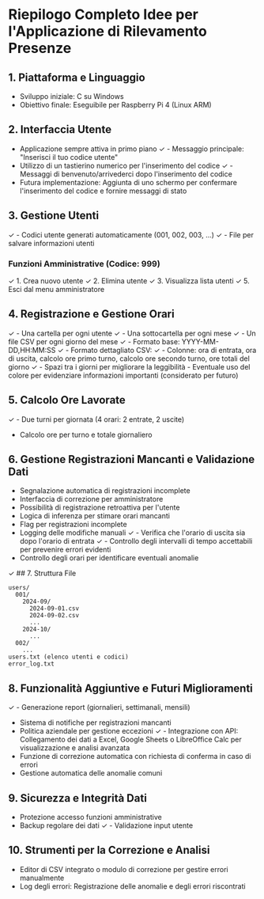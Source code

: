# Riepilogo Completo Idee per l'Applicazione di Rilevamento Presenze

  ## 1. Piattaforma e Linguaggio
  - Sviluppo iniziale: C su Windows
  - Obiettivo finale: Eseguibile per Raspberry Pi 4 (Linux ARM)

  ## 2. Interfaccia Utente
  - Applicazione sempre attiva in primo piano
✓  - Messaggio principale: "Inserisci il tuo codice utente"      
  - Utilizzo di un tastierino numerico per l'inserimento del codice
✓  - Messaggi di benvenuto/arrivederci dopo l'inserimento del codice 
  - Futura implementazione: Aggiunta di uno schermo per confermare l'inserimento del codice e fornire messaggi di stato

  ## 3. Gestione Utenti
✓  - Codici utente generati automaticamente (001, 002, 003, ...)
✓  - File per salvare informazioni utenti      

  ### Funzioni Amministrative (Codice: 999)
✓  1. Crea nuovo utente
✓  2. Elimina utente
✓  3. Visualizza lista utenti
✓  5. Esci dal menu amministratore

  ## 4. Registrazione e Gestione Orari
✓  - Una cartella per ogni utente
✓  - Una sottocartella per ogni mese
✓  - Un file CSV per ogni giorno del mese
✓  - Formato base: YYYY-MM-DD,HH:MM:SS
✓  - Formato dettagliato CSV:
✓    - Colonne: ora di entrata, ora di uscita, calcolo ore primo turno, calcolo ore secondo turno, ore totali del giorno
✓    - Spazi tra i giorni per migliorare la leggibilità
    - Eventuale uso del colore per evidenziare informazioni importanti (considerato per futuro)

  ## 5. Calcolo Ore Lavorate
✓  - Due turni per giornata (4 orari: 2 entrate, 2 uscite)
  - Calcolo ore per turno e totale giornaliero

  ## 6. Gestione Registrazioni Mancanti e Validazione Dati
  - Segnalazione automatica di registrazioni incomplete
  - Interfaccia di correzione per amministratore
  - Possibilità di registrazione retroattiva per l'utente
  - Logica di inferenza per stimare orari mancanti
  - Flag per registrazioni incomplete
  - Logging delle modifiche manuali
✓  - Verifica che l'orario di uscita sia dopo l'orario di entrata
✓  - Controllo degli intervalli di tempo accettabili per prevenire errori evidenti
  - Controllo degli orari per identificare eventuali anomalie

✓  ## 7. Struttura File
  ```
  users/
    001/
      2024-09/
        2024-09-01.csv
        2024-09-02.csv
        ...
      2024-10/
        ...
    002/
      ...
  users.txt (elenco utenti e codici)
  error_log.txt
  ```

  ## 8. Funzionalità Aggiuntive e Futuri Miglioramenti
✓  - Generazione report (giornalieri, settimanali, mensili)
  - Sistema di notifiche per registrazioni mancanti
  - Politica aziendale per gestione eccezioni
✓  - Integrazione con API: Collegamento dei dati a Excel, Google Sheets o LibreOffice Calc per visualizzazione e analisi avanzata
  - Funzione di correzione automatica con richiesta di conferma in caso di errori
  - Gestione automatica delle anomalie comuni

  ## 9. Sicurezza e Integrità Dati
  - Protezione accesso funzioni amministrative
  - Backup regolare dei dati
✓  - Validazione input utente

  ## 10. Strumenti per la Correzione e Analisi
  - Editor di CSV integrato o modulo di correzione per gestire errori manualmente
  - Log degli errori: Registrazione delle anomalie e degli errori riscontrati
